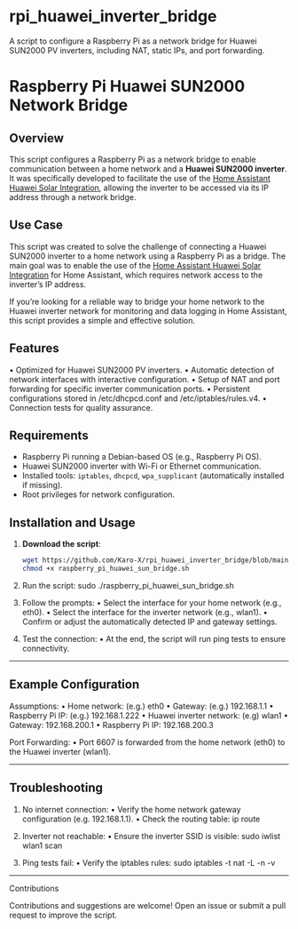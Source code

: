 # rpi_huawei_inverter_bridge
A script to configure a Raspberry Pi as a network bridge for Huawei SUN2000 PV inverters, including NAT, static IPs, and port forwarding.

# Raspberry Pi Huawei SUN2000 Network Bridge

## Overview

This script configures a Raspberry Pi as a network bridge to enable communication between a home network and a **Huawei SUN2000 inverter**. It was specifically developed to facilitate the use of the [Home Assistant Huawei Solar Integration](https://github.com/wlcrs/huawei_solar), allowing the inverter to be accessed via its IP address through a network bridge.

## Use Case

This script was created to solve the challenge of connecting a Huawei SUN2000 inverter to a home network using a Raspberry Pi as a bridge. The main goal was to enable the use of the [Home Assistant Huawei Solar Integration](https://github.com/wlcrs/huawei_solar) for Home Assistant, which requires network access to the inverter’s IP address.

If you’re looking for a reliable way to bridge your home network to the Huawei inverter network for monitoring and data logging in Home Assistant, this script provides a simple and effective solution.

## Features

• Optimized for Huawei SUN2000 PV inverters.
• Automatic detection of network interfaces with interactive configuration.
• Setup of NAT and port forwarding for specific inverter communication ports.
• Persistent configurations stored in /etc/dhcpcd.conf and /etc/iptables/rules.v4.
• Connection tests for quality assurance.

## Requirements

- Raspberry Pi running a Debian-based OS (e.g., Raspberry Pi OS).
- Huawei SUN2000 inverter with Wi-Fi or Ethernet communication.
- Installed tools: `iptables`, `dhcpcd`, `wpa_supplicant` (automatically installed if missing).
- Root privileges for network configuration.

## Installation and Usage

1. **Download the script**:
   ```bash
   wget https://github.com/Karo-X/rpi_huawei_inverter_bridge/blob/main/raspberry_pi_network_bridge.sh
   chmod +x raspberry_pi_huawei_sun_bridge.sh

2.	Run the script:
   sudo ./raspberry_pi_huawei_sun_bridge.sh

4.	Follow the prompts:
	•	Select the interface for your home network (e.g., eth0).
	•	Select the interface for the inverter network (e.g., wlan1).
	•	Confirm or adjust the automatically detected IP and gateway settings.

5.	Test the connection:
	•	At the end, the script will run ping tests to ensure connectivity.

----

## Example Configuration

Assumptions:
	•	Home network: (e.g.) eth0
	•	Gateway: (e.g.) 192.168.1.1
	•	Raspberry Pi IP: (e.g.) 192.168.1.222
	•	Huawei inverter network: (e.g) wlan1
	•	Gateway: 192.168.200.1
	•	Raspberry Pi IP: 192.168.200.3

Port Forwarding:
	•	Port 6607 is forwarded from the home network (eth0) to the Huawei inverter (wlan1).

----

## Troubleshooting

1.	No internet connection:
	•	Verify the home network gateway configuration (e.g. 192.168.1.1).
	•	Check the routing table: ip route

2.	Inverter not reachable:
	•	Ensure the inverter SSID is visible: sudo iwlist wlan1 scan

3.	Ping tests fail:
	•	Verify the iptables rules: sudo iptables -t nat -L -n -v

----

Contributions

Contributions and suggestions are welcome! Open an issue or submit a pull request to improve the script.
